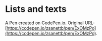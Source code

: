 # Lists and texts

A Pen created on CodePen.io. Original URL: [https://codepen.io/zsanettb/pen/ExOMzPo](https://codepen.io/zsanettb/pen/ExOMzPo).

